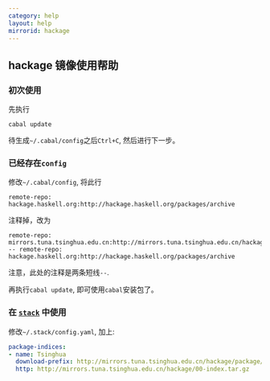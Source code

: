 ```yaml
---
category: help
layout: help
mirrorid: hackage
---
```


## hackage 镜像使用帮助

### 初次使用

先执行

```
cabal update
```

待生成`~/.cabal/config`之后`Ctrl+C`, 然后进行下一步。

### 已经存在`config`

修改`~/.cabal/config`, 将此行

```
remote-repo: hackage.haskell.org:http://hackage.haskell.org/packages/archive
```
注释掉，改为

```
remote-repo: mirrors.tuna.tsinghua.edu.cn:http://mirrors.tuna.tsinghua.edu.cn/hackage
-- remote-repo: hackage.haskell.org:http://hackage.haskell.org/packages/archive
```

注意，此处的注释是两条短线`--`.

再执行`cabal update`, 即可使用`cabal`安装包了。

### 在 [`stack`](https://github.com/commercialhaskell/stack) 中使用

修改`~/.stack/config.yaml`, 加上:

```yaml
package-indices:
- name: Tsinghua
  download-prefix: http://mirrors.tuna.tsinghua.edu.cn/hackage/package/
  http: http://mirrors.tuna.tsinghua.edu.cn/hackage/00-index.tar.gz
```
